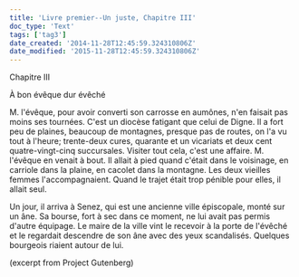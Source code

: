 ```yaml
---
title: 'Livre premier--Un juste, Chapitre III'
doc_type: 'Text'
tags: ['tag3']
date_created: '2014-11-28T12:45:59.324310806Z'
date_modified: '2015-11-28T12:45:59.324310806Z'
---
```


Chapitre III

À bon évêque dur évêché

M. l'évêque, pour avoir converti son carrosse en aumônes, n'en faisait pas moins ses tournées. C'est un diocèse fatigant que celui de Digne. Il a fort peu de plaines, beaucoup de montagnes, presque pas de routes, on l'a vu tout à l'heure; trente-deux cures, quarante et un vicariats et deux cent quatre-vingt-cinq succursales. Visiter tout cela, c'est une affaire. M. l'évêque en venait à bout. Il allait à pied quand c'était dans le voisinage, en carriole dans la plaine, en cacolet dans la montagne. Les deux vieilles femmes l'accompagnaient. Quand le trajet était trop pénible pour elles, il allait seul.

Un jour, il arriva à Senez, qui est une ancienne ville épiscopale, monté sur un âne. Sa bourse, fort à sec dans ce moment, ne lui avait pas permis d'autre équipage. Le maire de la ville vint le recevoir à la porte de l'évêché et le regardait descendre de son âne avec des yeux scandalisés. Quelques bourgeois riaient autour de lui.

(excerpt from Project Gutenberg)